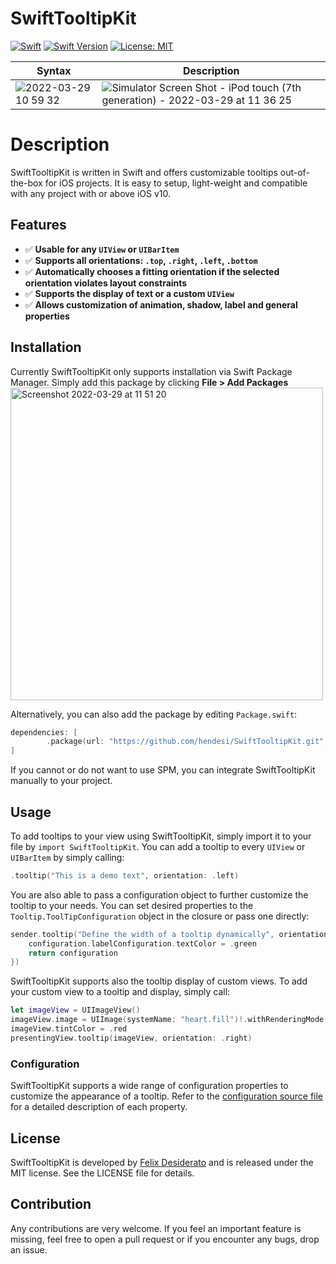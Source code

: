 # SwiftTooltipKit

[![Swift](https://github.com/hendesi/SwiftTooltipKit/actions/workflows/swift.yml/badge.svg)](https://github.com/hendesi/SwiftTooltipKit/actions/workflows/swift.yml) [![Swift Version](https://img.shields.io/badge/Swift-5.5-green.svg)](https://www.swift.org) [![License: MIT](https://img.shields.io/badge/License-MIT-yellow.svg)](https://opensource.org/licenses/MIT) 

| Syntax | Description |
| --- | ----------- |
| ![2022-03-29 10 59 32](https://user-images.githubusercontent.com/23266326/160580656-c42cfd99-f8c0-48b7-9a45-60b5a326e32e.gif) | ![Simulator Screen Shot - iPod touch (7th generation) - 2022-03-29 at 11 36 25](https://user-images.githubusercontent.com/23266326/160581933-f8e5da9f-3084-4d0a-8f3a-456ef18fd949.png) |

# Description
SwiftTooltipKit is written in Swift and offers customizable tooltips out-of-the-box for iOS projects. It is easy to setup, light-weight and compatible with any project with or above iOS v10.

## Features

- ✅ **Usable for any `UIView` or `UIBarItem`**
- ✅ **Supports all orientations: `.top`, `.right`, `.left`, `.bottom`**
- ✅ **Automatically chooses a fitting orientation if the selected orientation violates layout constraints**
- ✅ **Supports the display of text or a custom `UIView`**
- ✅ **Allows customization of animation, shadow, label and general properties**

## Installation
Currently SwiftTooltipKit only supports installation via Swift Package Manager. 
Simply add this package by clicking **File > Add Packages** 
<img width="500" alt="Screenshot 2022-03-29 at 11 51 20" src="https://user-images.githubusercontent.com/23266326/160584919-27428241-214d-4c4d-bd91-87677c75a94b.png">

Alternatively, you can also add the package by editing `Package.swift`:
```swift
dependencies: [
        .package(url: "https://github.com/hendesi/SwiftTooltipKit.git", from: "0.1.0")
]
``` 

If you cannot or do not want to use SPM, you can integrate SwiftTooltipKit manually to your project.

## Usage
To add tooltips to your view using SwiftTooltipKit, simply import it to your file by `import SwiftTooltipKit`. You can add a tooltip to every `UIView` or `UIBarItem` by simply calling:
```swift
.tooltip("This is a demo text", orientation: .left)
```
You are also able to pass a configuration object to further customize the tooltip to your needs. You can set desired properties to the `Tooltip.ToolTipConfiguration` object in the closure or pass one directly:
```swift
sender.tooltip("Define the width of a tooltip dynamically", orientation: .left, configuration: {configuration in                   
    configuration.labelConfiguration.textColor = .green
    return configuration
})
```

SwiftTooltipKit supports also the tooltip display of custom views. To add your custom view to a tooltip and display, simply call:
```swift
let imageView = UIImageView()
imageView.image = UIImage(systemName: "heart.fill")!.withRenderingMode(.alwaysTemplate)
imageView.tintColor = .red
presentingView.tooltip(imageView, orientation: .right)
```
 
### Configuration
SwiftTooltipKit supports a wide range of configuration properties to customize the appearance of a tooltip. Refer to the [configuration source file](https://github.com/hendesi/SwiftTooltipKit/blob/develop/Sources/SwiftTooltipKit/Tooltip%2BConfiguration.swift) for a detailed description of each property.

## License
SwiftTooltipKit is developed by [Felix Desiderato](https://github.com/hendesi) and is released under the MIT license. See the LICENSE file for details.

## Contribution
Any contributions are very welcome. If you feel an important feature is missing, feel free to open a pull request or if you encounter any bugs, drop an issue. 
